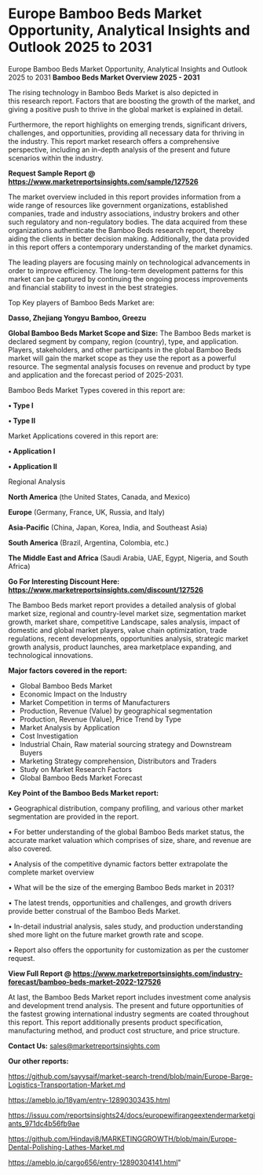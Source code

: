 # Europe Bamboo Beds Market Opportunity, Analytical Insights and Outlook 2025 to 2031
Europe Bamboo Beds Market Opportunity, Analytical Insights and Outlook 2025 to 2031
<Strong> Bamboo Beds Market Overview 2025 - 2031</strong>

The rising technology in Bamboo Beds Market is also depicted in this research report. Factors that are boosting the growth of the market, and giving a positive push to thrive in the global market is explained in detail.

Furthermore, the report highlights on emerging trends, significant drivers, challenges, and opportunities, providing all necessary data for thriving in the industry. This report market research offers a comprehensive perspective, including an in-depth analysis of the present and future scenarios within the industry.

<strong>Request Sample Report @ <a href=https://www.marketreportsinsights.com/sample/127526>https://www.marketreportsinsights.com/sample/127526</a></strong>

The market overview included in this report provides information from a wide range of resources like government organizations, established companies, trade and industry associations, industry brokers and other such regulatory and non-regulatory bodies. The data acquired from these organizations authenticate the Bamboo Beds research report, thereby aiding the clients in better decision making. Additionally, the data provided in this report offers a contemporary understanding of the market dynamics.

The leading players are focusing mainly on technological advancements in order to improve efficiency. The long-term development patterns for this market can be captured by continuing the ongoing process improvements and financial stability to invest in the best strategies.

Top Key players of Bamboo Beds Market are:

<strong>Dasso, Zhejiang Yongyu Bamboo, Greezu</strong>

<strong><b>Global Bamboo Beds Market Scope and Size:</b></strong>
The Bamboo Beds market is declared segment by company, region (country), type, and application. Players, stakeholders, and other participants in the global Bamboo Beds market will gain the market scope as they use the report as a powerful resource. The segmental analysis focuses on revenue and product by type and application and the forecast period of 2025-2031.

Bamboo Beds Market Types covered in this report are:

<strong>• Type I

• Type II</strong>

Market Applications covered in this report are:

<strong>• Application I

• Application II</strong> 

Regional Analysis

<strong>North America</strong> (the United States, Canada, and Mexico)

<strong>Europe</strong> (Germany, France, UK, Russia, and Italy)

<strong>Asia-Pacific</strong> (China, Japan, Korea, India, and Southeast Asia)

<strong>South America</strong> (Brazil, Argentina, Colombia, etc.)

<strong>The Middle East and Africa</strong> (Saudi Arabia, UAE, Egypt, Nigeria, and South Africa)

<strong>Go For Interesting Discount Here: <a href=https://www.marketreportsinsights.com/discount/127526>https://www.marketreportsinsights.com/discount/127526</a></strong>

The Bamboo Beds market report provides a detailed analysis of global market size, regional and country-level market size, segmentation market growth, market share, competitive Landscape, sales analysis, impact of domestic and global market players, value chain optimization, trade regulations, recent developments, opportunities analysis, strategic market growth analysis, product launches, area marketplace expanding, and technological innovations.

<strong><b>Major factors covered in the report:</b></strong>
<ul>
  <li>Global Bamboo Beds Market </li>
  <li>Economic Impact on the Industry</li>
  <li>Market Competition in terms of Manufacturers</li>
  <li>Production, Revenue (Value) by geographical segmentation</li>
  <li>Production, Revenue (Value), Price Trend by Type</li>
  <li>Market Analysis by Application</li>
  <li>Cost Investigation</li>
  <li>Industrial Chain, Raw material sourcing strategy and Downstream Buyers</li>
  <li>Marketing Strategy comprehension, Distributors and Traders</li>
  <li>Study on Market Research Factors</li>
  <li>Global Bamboo Beds Market Forecast</li>
</ul>

<strong><b>Key Point of the Bamboo Beds Market report:</b></strong>

• Geographical distribution, company profiling, and various other market segmentation are provided in the report.

• For better understanding of the global Bamboo Beds market status, the accurate market valuation which comprises of size, share, and revenue are also covered.

• Analysis of the competitive dynamic factors better extrapolate the complete market overview

• What will be the size of the emerging Bamboo Beds market in 2031?

• The latest trends, opportunities and challenges, and growth drivers provide better construal of the Bamboo Beds Market.

• In-detail industrial analysis, sales study, and production understanding shed more light on the future market growth rate and scope.

• Report also offers the opportunity for customization as per the customer request.

<strong><b>View Full Report @ <a href=https://www.marketreportsinsights.com/industry-forecast/bamboo-beds-market-2022-127526>https://www.marketreportsinsights.com/industry-forecast/bamboo-beds-market-2022-127526</a></b></strong>


At last, the Bamboo Beds Market report includes investment come analysis and development trend analysis. The present and future opportunities of the fastest growing international industry segments are coated throughout this report. This report additionally presents product specification, manufacturing method, and product cost structure, and price structure.

<strong>Contact Us:</strong>
sales@marketreportsinsights.com

<strong>Our other reports:</strong>

<a href=https://github.com/sayysaif/market-search-trend/blob/main/Europe-Barge-Logistics-Transportation-Market.md>https://github.com/sayysaif/market-search-trend/blob/main/Europe-Barge-Logistics-Transportation-Market.md</a>

<a href=https://ameblo.jp/18yam/entry-12890303435.html>https://ameblo.jp/18yam/entry-12890303435.html</a>

<a href=https://issuu.com/reportsinsights24/docs/europewifirangeextendermarketgiants_971dc4b56fb9ae>https://issuu.com/reportsinsights24/docs/europewifirangeextendermarketgiants_971dc4b56fb9ae</a>

<a href=https://github.com/Hindavi8/MARKETINGGROWTH/blob/main/Europe-Dental-Polishing-Lathes-Market.md>https://github.com/Hindavi8/MARKETINGGROWTH/blob/main/Europe-Dental-Polishing-Lathes-Market.md</a>

<a href=https://ameblo.jp/cargo656/entry-12890304141.html>https://ameblo.jp/cargo656/entry-12890304141.html</a>"

